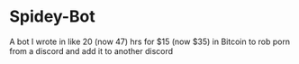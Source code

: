 # Spidey-Bot
A bot I wrote in like 20 (now 47) hrs for $15 (now $35) in Bitcoin to rob porn from a discord and add it to another discord
